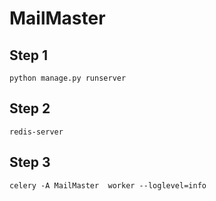 # MailMaster

## Step 1
```
python manage.py runserver
```
## Step 2 

```
redis-server
```


## Step 3 
```
celery -A MailMaster  worker --loglevel=info
```